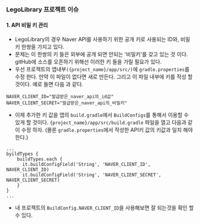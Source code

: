 ### LegoLibrary 프로젝트 이슈  
#### 1. API 비밀 키 관리  
- LegoLibrary의 경우 Naver API를 사용하기 위한 공개 키로 사용되는 ID와, 비밀키 한쌍을 가지고 있다.   
- 문제는 이 한쌍의 키 들은 외부에 공개 되면 안되는 '비밀키'를 갖고 있는 것 이다. gitHub에 소스를 오픈하기 위해선 이러한 키 들을 가릴 필요가 있다.  
- 우선 프로젝트의 앱내부`({project_name}/app/src/)`에 `gradle.properties`를 수정 한다. 만약 이 파일이 없다면 새로 만든다. 그리고 이 파일 내부에 키를 작성 할 것이다. 예로 들면 다음 과 같다. 
```
NAVER_CLIENT_ID="발급받은_naver_api의_id값"
NAVER_CLIENT_SECRET="발급받은_naver_api의_비밀키"
```
- 이제 추가한 키 값을 앱의 `build.gradle`에서 `BuildConfigs`를 통해서 이용할 수 있게 할 것이다. `{project_name}/app/src/build.gradle` 파일을 열고 다음과 같이 수정 하자. (몰론 `gradle.properties`에서 작성한 API키 값의 키값과 일치 해야 한다.)  
```
...
byildTypes {
    buildTypes.each {
      it.buildConfigField('String', 'NAVER_CLIENT_ID', NAVER_CLIENT_ID)
      it.buildConfigField('String', 'NAVER_CLIENT_SECRET', NAVER_CLIENT_SECRET)
    }
}
...
```
- 내 프로젝트의 `BuildConfig.NAVER_CLIENT_ID`을 사용해보면 잘 되는것을 확인 할 수 있다.  
